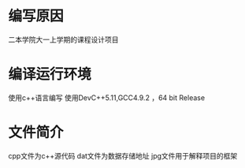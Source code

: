 # 编写原因
二本学院大一上学期的课程设计项目
# 编译运行环境
使用c++语言编写
使用DevC++5.11,GCC4.9.2 ，64 bit Release
# 文件简介
cpp文件为c++源代码
dat文件为数据存储地址
jpg文件用于解释项目的框架
